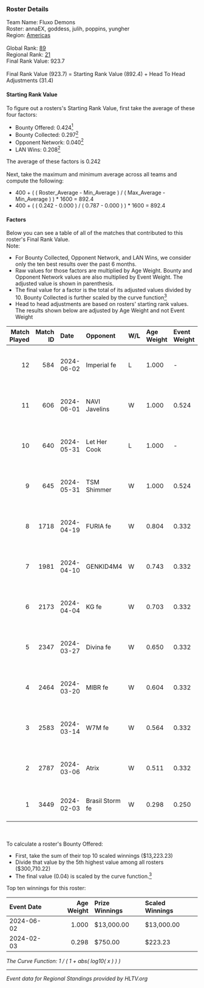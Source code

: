 ### Roster Details<br />
Team Name: Fluxo Demons<br />
Roster: annaEX, goddess, julih, poppins, yungher<br />
Region: [Americas]( ../standings_americas.md)<br />
<br />
Global Rank: [89](../standings_global.md)<br />
Regional Rank: [21]( ../standings_americas.md)<br />
Final Rank Value:  923.7<br />
<br />
Final Rank Value (923.7) = Starting Rank Value (892.4) + Head To Head Adjustments (31.4)<br />

#### Starting Rank Value<br />
To figure out a rosters's Starting Rank Value, first take the average of these four factors:<br />
- Bounty Offered: 0.424[<sup>1</sup>](#table2)
- Bounty Collected: 0.297[<sup>2</sup>](#table1)
- Opponent Network: 0.040[<sup>2</sup>](#table1)
- LAN Wins: 0.208[<sup>2</sup>](#table1)

The average of these factors is 0.242<br />
<br />
Next, take the maximum and minimum average across all teams and compute the following:<br />
- 400 + ( ( Roster_Average - Min_Average ) / ( Max_Average - Min_Average ) ) * 1600 = 892.4
- 400 + ( ( 0.242 - 0.000 ) / ( 0.787 - 0.000 ) ) * 1600 = 892.4


#### Factors<br />
Below you can see a table of all of the matches that contributed to this roster's Final Rank Value.<br />
Note:<br />

- For Bounty Collected, Opponent Network, and LAN Wins, we consider only the ten best results over the past 6 months.
- Raw values for those factors are multiplied by Age Weight. Bounty and Opponent Network values are also multiplied by Event Weight. The adjusted value is shown in parenthesis.
- The final value for a factor is the total of its adjusted values divided by 10. Bounty Collected is further scaled by the curve function[<sup>3</sup>](#curveFunction)
- Head to head adjustments are based on rosters' starting rank values. The results shown below are adjusted by Age Weight and not Event Weight
<span id="table1"></span><br />


| Match Played | Match ID | Date       | Opponent        | W/L | Age Weight | Event Weight | Bounty Collected | Opponent Network | LAN Wins  | H2H Adj. | Roster                                   |
| -: | -: | :- | :- | :- | :- | :- | :- | :- | :- | -: | :- |
|           12 |      584 | 2024-06-02 | Imperial fe     | L   | 1.000      | -            | -                | -                | -         |    -8.40 | annaEX, goddess, julih, poppins, yungher |
|           11 |      606 | 2024-06-01 | NAVI Javelins   | W   | 1.000      | 0.524        | 0.041 (0.021)    | 0.290 (0.152)    | 1 (1.000) |    16.15 | annaEX, goddess, julih, poppins, yungher |
|           10 |      640 | 2024-05-31 | Let Her Cook    | L   | 1.000      | -            | -                | -                | -         |   -14.16 | annaEX, goddess, julih, poppins, yungher |
|            9 |      645 | 2024-05-31 | TSM Shimmer     | W   | 1.000      | 0.524        | 0.027 (0.014)    | 0.270 (0.141)    | 1 (1.000) |     8.63 | annaEX, goddess, julih, poppins, yungher |
|            8 |     1718 | 2024-04-19 | FURIA fe        | W   | 0.804      | 0.332        | 0.007 (0.002)    | 0.134 (0.036)    | 0 (0.000) |     6.68 | annaEX, goddess, julih, poppins, yungher |
|            7 |     1981 | 2024-04-10 | GENKID4M4       | W   | 0.743      | 0.332        | 0.003 (0.001)    | 0.032 (0.008)    | 0 (0.000) |     3.77 | annaEX, goddess, julih, poppins, yungher |
|            6 |     2173 | 2024-04-04 | KG fe           | W   | 0.703      | 0.332        | 0.003 (0.001)    | 0.014 (0.003)    | 0 (0.000) |     2.21 | annaEX, goddess, julih, poppins, yungher |
|            5 |     2347 | 2024-03-27 | Divina fe       | W   | 0.650      | 0.332        | 0.003 (0.001)    | 0.041 (0.009)    | 0 (0.000) |     4.09 | annaEX, goddess, julih, poppins, yungher |
|            4 |     2464 | 2024-03-20 | MIBR fe         | W   | 0.604      | 0.332        | 0.008 (0.002)    | 0.104 (0.021)    | 0 (0.000) |     4.39 | annaEX, goddess, julih, poppins, yungher |
|            3 |     2583 | 2024-03-14 | W7M fe          | W   | 0.564      | 0.332        | 0.003 (0.001)    | 0.063 (0.012)    | 0 (0.000) |     3.49 | annaEX, goddess, julih, poppins, yungher |
|            2 |     2787 | 2024-03-06 | Atrix           | W   | 0.511      | 0.332        | 0.005 (0.001)    | 0.098 (0.017)    | 0 (0.000) |     3.51 | annaEX, goddess, julih, poppins, yungher |
|            1 |     3449 | 2024-02-03 | Brasil Storm fe | W   | 0.298      | 0.250        | 0.000 (0.000)    | 0.000 (0.000)    | 0 (0.000) |     0.99 | annaEX, goddess, josi, julih, yungher    |

<br />
<span id="table2"></span><br />
To calculate a roster's Bounty Offered:<br />

- First, take the sum of their top 10 scaled winnings ($13,223.23)
- Divide that value by the 5th highest value among all rosters ($300,710.22)
- The final value (0.04) is scaled by the curve function.[<sup>3</sup>](#curveFunction)

Top ten winnings for this roster:<br />

| Event Date | Age Weight | Prize Winnings | Scaled Winnings |
| :- | -: | :- | :- |
| 2024-06-02 |      1.000 | $13,000.00     | $13,000.00      |
| 2024-02-03 |      0.298 | $750.00        | $223.23         |


<span id="curveFunction"></span>_The Curve Function: 1 / ( 1 + abs( log10( x ) ) )_<br />

---
_Event data for Regional Standings provided by HLTV.org_<br />
